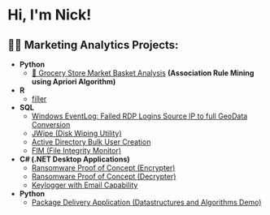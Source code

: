 <h1>Hi, I'm Nick! <br/></h1>

<h2>👨‍💻 Marketing Analytics Projects:</h2>

- <b>Python</b>
  - [🛒 Grocery Store Market Basket Analysis](https://colab.research.google.com/drive/1Cq7vPmUcmcadLbQbPFlazoj5legACIZo) <b>(Association Rule Mining using Apriori Algorithm)</b>
- <b>R</b>
  - [filler](https://github.com/joshmadakor1/4chan-Image-Analysis-Middleware-C964)
- <b>SQL</b>
  - [Windows EventLog: Failed RDP Logins Source IP to full GeoData Conversion](https://github.com/joshmadakor1/Sentinel-Lab)
  - [JWipe (Disk Wiping Utility)](https://github.com/joshmadakor1/Jwipe.PowerShell)
  - [Active Directory Bulk User Creation](https://github.com/joshmadakor1/AD_PS)
  - [FIM (File Integrity Monitor)](https://github.com/joshmadakor1/PowerShell-Integrity-FIM)
- <b>C# (.NET Desktop Applications)</b>
  - [Ransomware Proof of Concept (Encrypter)](https://github.com/joshmadakor1/EncrypterPOC)
  - [Ransomware Proof of Concept (Decrypter)](https://github.com/joshmadakor1/DecrypterPOC)
  - [Keylogger with Email Capability](https://github.com/joshmadakor1/Key-Logger-With-Email)
- <b>Python</b>
  - [Package Delivery Application (Datastructures and Algorithms Demo)](https://github.com/joshmadakor1/Package-Delivery-Pathfinding-Algorithm)


